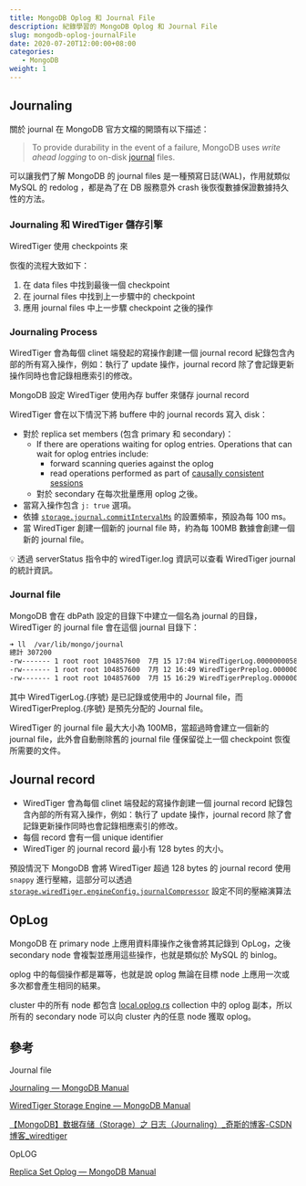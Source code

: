 ```yaml
---
title: MongoDB Oplog 和 Journal File
description: 紀錄學習的 MongoDB Oplog 和 Journal File
slug: mongodb-oplog-journalFile
date: 2020-07-20T12:00:00+08:00
categories:
   - MongoDB
weight: 1  
---
```

## Journaling

關於 journal 在 MongoDB 官方文檔的開頭有以下描述：

> To provide durability in the event of a failure, MongoDB uses *write ahead logging*
 to on-disk [journal](https://www.mongodb.com/docs/v4.2/reference/glossary/#term-journal) files.

可以讓我們了解 MongoDB 的 journal files 是一種預寫日誌(WAL)，作用就類似 MySQL 的 redolog ，都是為了在 DB 服務意外 crash 後恢復數據保證數據持久性的方法。

### Journaling 和 WiredTiger 儲存引擎

WiredTiger 使用 checkpoints 來

恢復的流程大致如下：

1. 在 data files 中找到最後一個 checkpoint
2. 在 journal files 中找到上一步驟中的 checkpoint
3. 應用 journal files 中上一步驟 checkpoint 之後的操作

### Journaling Process

WiredTiger 會為每個 clinet 端發起的寫操作創建一個 journal record 紀錄包含內部的所有寫入操作，例如：執行了 update 操作，journal record 除了會記錄更新操作同時也會記錄相應索引的修改。

MongoDB 設定 WiredTiger 使用內存 buffer 來儲存 journal record

WiredTiger 會在以下情況下將 buffere 中的 journal records 寫入 disk：

- 對於 replica set members (包含 primary 和 secondary)：
    - If there are operations waiting for oplog entries. Operations that can wait for oplog entries include:
        - forward scanning queries against the oplog
        - read operations performed as part of [causally consistent sessions](https://www.mongodb.com/docs/v4.2/core/read-isolation-consistency-recency/#causal-consistency)
    - 對於 secondary 在每次批量應用 oplog 之後。
- 當寫入操作包含 `j: true` 選項。
- 依據 [`storage.journal.commitIntervalMs`](https://www.mongodb.com/docs/v4.2/reference/configuration-options/#storage.journal.commitIntervalMs) 的設置頻率，預設為每 100 ms。
- 當 WiredTiger 創建一個新的 journal file 時，約為每 100MB 數據會創建一個新的 journal file。

<aside>
💡 透過 serverStatus 指令中的 wiredTiger.log 資訊可以查看 WiredTiger journal 的統計資訊。

</aside>

### Journal file

MongoDB 會在 dbPath 設定的目錄下中建立一個名為 journal 的目錄，WiredTiger 的 journal file 會在這個 journal 目錄下：

```bash
➜ ll  /var/lib/mongo/journal
總計 307200
-rw------- 1 root root 104857600  7月 15 17:04 WiredTigerLog.0000000058
-rw------- 1 root root 104857600  7月 12 16:49 WiredTigerPreplog.0000000027
-rw------- 1 root root 104857600  7月 15 16:29 WiredTigerPreplog.0000000054
```

其中 WiredTigerLog.{序號} 是已記錄或使用中的 Journal file，而 WiredTigerPreplog.{序號} 是預先分配的 Journal file。

WiredTiger 的 journal file 最大大小為 100MB，當超過時會建立一個新的 journal file，此外會自動刪除舊的 journal file 僅保留從上一個 checkpoint 恢復所需要的文件。

## Journal record

- WiredTiger 會為每個 clinet 端發起的寫操作創建一個 journal record 紀錄包含內部的所有寫入操作，例如：執行了 update 操作，journal record 除了會記錄更新操作同時也會記錄相應索引的修改。
- 每個 record 會有一個 unique  identifier
- WiredTiger 的 journal record 最小有 128 bytes 的大小。

預設情況下 MongoDB 會將 WiredTiger 超過 128 bytes 的 journal record 使用 `snappy` 進行壓縮，這部分可以透過[`storage.wiredTiger.engineConfig.journalCompressor`](https://www.mongodb.com/docs/v4.2/reference/configuration-options/#storage.wiredTiger.engineConfig.journalCompressor) 設定不同的壓縮演算法

## OpLog

MongoDB 在 primary node 上應用資料庫操作之後會將其記錄到 OpLog，之後 secondary node 會複製並應用這些操作，也就是類似於 MySQL 的 binlog。

oplog 中的每個操作都是冪等，也就是說  oplog 無論在目標 node 上應用一次或多次都會產生相同的結果。

cluster 中的所有 node 都包含 [local.oplog.rs](http://local.oplog.rs) collection 中的 oplog 副本，所以所有的 secondary node 可以向 cluster 內的任意 node 獲取 oplog。

## 參考

Journal file

[Journaling — MongoDB Manual](https://www.mongodb.com/docs/v4.2/core/journaling/)

[WiredTiger Storage Engine — MongoDB Manual](https://www.mongodb.com/docs/v4.2/core/wiredtiger/#storage-wiredtiger-checkpoints)

[【MongoDB】数据存储（Storage）之 日志（Journaling）_奇斯的博客-CSDN博客_wiredtiger](https://blog.csdn.net/chechengtao/article/details/105913943)

OpLOG

[Replica Set Oplog — MongoDB Manual](https://www.mongodb.com/docs/manual/core/replica-set-oplog/)